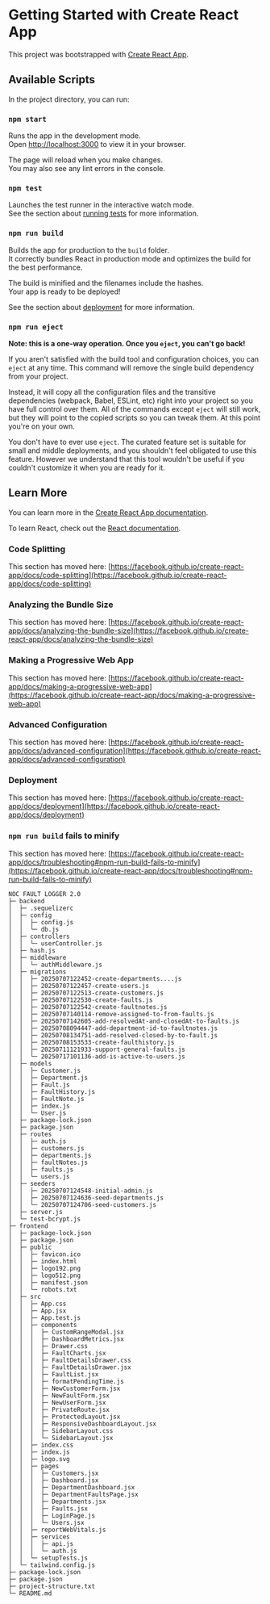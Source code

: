 # Getting Started with Create React App

This project was bootstrapped with [Create React App](https://github.com/facebook/create-react-app).

## Available Scripts

In the project directory, you can run:

### `npm start`

Runs the app in the development mode.\
Open [http://localhost:3000](http://localhost:3000) to view it in your browser.

The page will reload when you make changes.\
You may also see any lint errors in the console.

### `npm test`

Launches the test runner in the interactive watch mode.\
See the section about [running tests](https://facebook.github.io/create-react-app/docs/running-tests) for more information.

### `npm run build`

Builds the app for production to the `build` folder.\
It correctly bundles React in production mode and optimizes the build for the best performance.

The build is minified and the filenames include the hashes.\
Your app is ready to be deployed!

See the section about [deployment](https://facebook.github.io/create-react-app/docs/deployment) for more information.

### `npm run eject`

**Note: this is a one-way operation. Once you `eject`, you can't go back!**

If you aren't satisfied with the build tool and configuration choices, you can `eject` at any time. This command will remove the single build dependency from your project.

Instead, it will copy all the configuration files and the transitive dependencies (webpack, Babel, ESLint, etc) right into your project so you have full control over them. All of the commands except `eject` will still work, but they will point to the copied scripts so you can tweak them. At this point you're on your own.

You don't have to ever use `eject`. The curated feature set is suitable for small and middle deployments, and you shouldn't feel obligated to use this feature. However we understand that this tool wouldn't be useful if you couldn't customize it when you are ready for it.

## Learn More

You can learn more in the [Create React App documentation](https://facebook.github.io/create-react-app/docs/getting-started).

To learn React, check out the [React documentation](https://reactjs.org/).

### Code Splitting

This section has moved here: [https://facebook.github.io/create-react-app/docs/code-splitting](https://facebook.github.io/create-react-app/docs/code-splitting)

### Analyzing the Bundle Size

This section has moved here: [https://facebook.github.io/create-react-app/docs/analyzing-the-bundle-size](https://facebook.github.io/create-react-app/docs/analyzing-the-bundle-size)

### Making a Progressive Web App

This section has moved here: [https://facebook.github.io/create-react-app/docs/making-a-progressive-web-app](https://facebook.github.io/create-react-app/docs/making-a-progressive-web-app)

### Advanced Configuration

This section has moved here: [https://facebook.github.io/create-react-app/docs/advanced-configuration](https://facebook.github.io/create-react-app/docs/advanced-configuration)

### Deployment

This section has moved here: [https://facebook.github.io/create-react-app/docs/deployment](https://facebook.github.io/create-react-app/docs/deployment)

### `npm run build` fails to minify

This section has moved here: [https://facebook.github.io/create-react-app/docs/troubleshooting#npm-run-build-fails-to-minify](https://facebook.github.io/create-react-app/docs/troubleshooting#npm-run-build-fails-to-minify)

```
NOC FAULT LOGGER 2.0
├─ backend
│  ├─ .sequelizerc
│  ├─ config
│  │  ├─ config.js
│  │  └─ db.js
│  ├─ controllers
│  │  └─ userController.js
│  ├─ hash.js
│  ├─ middleware
│  │  └─ authMiddleware.js
│  ├─ migrations
│  │  ├─ 20250707122452-create-departments....js
│  │  ├─ 20250707122457-create-users.js
│  │  ├─ 20250707122513-create-customers.js
│  │  ├─ 20250707122530-create-faults.js
│  │  ├─ 20250707122542-create-faultnotes.js
│  │  ├─ 20250707140114-remove-assigned-to-from-faults.js
│  │  ├─ 20250707142605-add-resolvedAt-and-closedAt-to-faults.js
│  │  ├─ 20250708094447-add-department-id-to-faultnotes.js
│  │  ├─ 20250708134751-add-resolved-closed-by-to-fault.js
│  │  ├─ 20250708153533-create-faulthistory.js
│  │  ├─ 20250711121933-support-general-faults.js
│  │  └─ 20250717101136-add-is-active-to-users.js
│  ├─ models
│  │  ├─ Customer.js
│  │  ├─ Department.js
│  │  ├─ Fault.js
│  │  ├─ FaultHistory.js
│  │  ├─ FaultNote.js
│  │  ├─ index.js
│  │  └─ User.js
│  ├─ package-lock.json
│  ├─ package.json
│  ├─ routes
│  │  ├─ auth.js
│  │  ├─ customers.js
│  │  ├─ departments.js
│  │  ├─ faultNotes.js
│  │  ├─ faults.js
│  │  └─ users.js
│  ├─ seeders
│  │  ├─ 20250707124548-initial-admin.js
│  │  ├─ 20250707124636-seed-departments.js
│  │  └─ 20250707124706-seed-customers.js
│  ├─ server.js
│  └─ test-bcrypt.js
├─ frontend
│  ├─ package-lock.json
│  ├─ package.json
│  ├─ public
│  │  ├─ favicon.ico
│  │  ├─ index.html
│  │  ├─ logo192.png
│  │  ├─ logo512.png
│  │  ├─ manifest.json
│  │  └─ robots.txt
│  ├─ src
│  │  ├─ App.css
│  │  ├─ App.jsx
│  │  ├─ App.test.js
│  │  ├─ components
│  │  │  ├─ CustomRangeModal.jsx
│  │  │  ├─ DashboardMetrics.jsx
│  │  │  ├─ Drawer.css
│  │  │  ├─ FaultCharts.jsx
│  │  │  ├─ FaultDetailsDrawer.css
│  │  │  ├─ FaultDetailsDrawer.jsx
│  │  │  ├─ FaultList.jsx
│  │  │  ├─ formatPendingTime.js
│  │  │  ├─ NewCustomerForm.jsx
│  │  │  ├─ NewFaultForm.jsx
│  │  │  ├─ NewUserForm.jsx
│  │  │  ├─ PrivateRoute.jsx
│  │  │  ├─ ProtectedLayout.jsx
│  │  │  ├─ ResponsiveDashboardLayout.jsx
│  │  │  ├─ SidebarLayout.css
│  │  │  └─ SidebarLayout.jsx
│  │  ├─ index.css
│  │  ├─ index.js
│  │  ├─ logo.svg
│  │  ├─ pages
│  │  │  ├─ Customers.jsx
│  │  │  ├─ Dashboard.jsx
│  │  │  ├─ DepartmentDashboard.jsx
│  │  │  ├─ DepartmentFaultsPage.jsx
│  │  │  ├─ Departments.jsx
│  │  │  ├─ Faults.jsx
│  │  │  ├─ LoginPage.js
│  │  │  └─ Users.jsx
│  │  ├─ reportWebVitals.js
│  │  ├─ services
│  │  │  ├─ api.js
│  │  │  └─ auth.js
│  │  └─ setupTests.js
│  └─ tailwind.config.js
├─ package-lock.json
├─ package.json
├─ project-structure.txt
└─ README.md

```